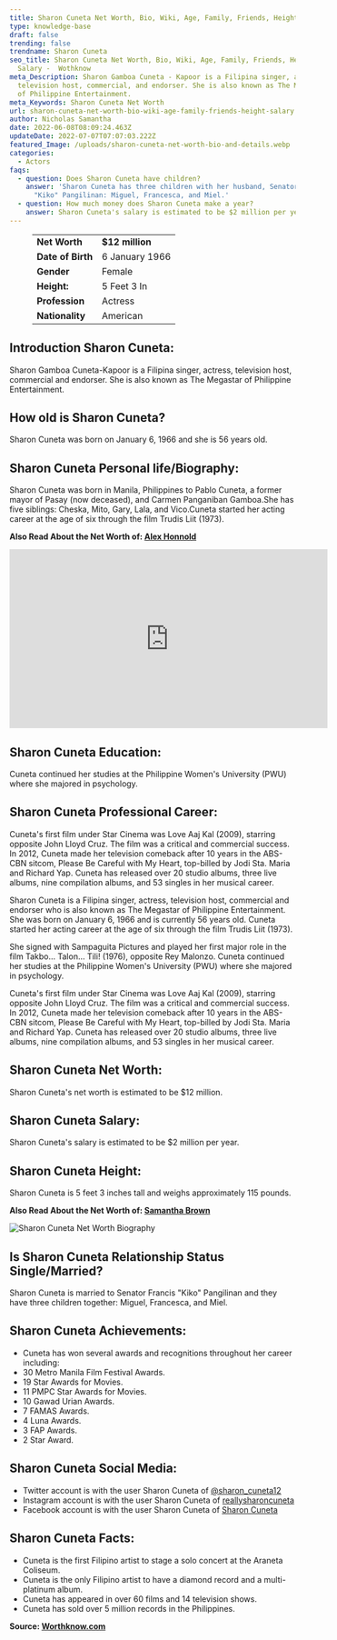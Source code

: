 ```yaml
---
title: Sharon Cuneta Net Worth, Bio, Wiki, Age, Family, Friends, Height & Salary
type: knowledge-base
draft: false
trending: false
trendname: Sharon Cuneta
seo_title: Sharon Cuneta Net Worth, Bio, Wiki, Age, Family, Friends, Height &
  Salary -  Wothknow
meta_Description: Sharon Gamboa Cuneta - Kapoor is a Filipina singer, actress,
  television host, commercial, and endorser. She is also known as The Megastar
  of Philippine Entertainment.
meta_Keywords: Sharon Cuneta Net Worth
url: sharon-cuneta-net-worth-bio-wiki-age-family-friends-height-salary
author: Nicholas Samantha
date: 2022-06-08T08:09:24.463Z
updateDate: 2022-07-07T07:07:03.222Z
featured_Image: /uploads/sharon-cuneta-net-worth-bio-and-details.webp
categories:
  - Actors
faqs:
  - question: Does Sharon Cuneta have children?
    answer: 'Sharon Cuneta has three children with her husband, Senator Francis
      "Kiko" Pangilinan: Miguel, Francesca, and Miel.'
  - question: How much money does Sharon Cuneta make a year?
    answer: Sharon Cuneta's salary is estimated to be $2 million per year.
---
```

<figure class="wp-block-table is-style-stripes">
  <table>
    <tbody>
      <tr>
        <td>
          <strong>Net Worth</strong>
        </td>
        <td>
          <strong>$12 million</strong>
        </td>
      </tr>
      <tr>
        <td>
          <strong>Date of Birth</strong>
        </td>
        <td>6 January 1966</td>
      </tr>
      <tr>
        <td>
          <strong>Gender</strong>
        </td>
        <td>Female</td>
      </tr>
      <tr>
        <td>
          <strong>Height:</strong>
        </td>
        <td>5 Feet 3 In</td>
      </tr>
      <tr>
        <td>
          <strong>Profession</strong>
        </td>
        <td>Actress</td>
      </tr>
      <tr>
        <td>
          <strong>Nationality</strong>
        </td>
        <td>American</td>
      </tr>
    </tbody>
  </table>
</figure>

## **Introduction Sharon Cuneta:**

Sharon Gamboa Cuneta-Kapoor is a Filipina singer, actress, television host, commercial and endorser. She is also known as The Megastar of Philippine Entertainment.

## **How old is Sharon Cuneta?**

Sharon Cuneta was born on January 6, 1966 and she is 56 years old.

## **Sharon Cuneta Personal life/Biography:**

Sharon Cuneta was born in Manila, Philippines to Pablo Cuneta, a former mayor of Pasay (now deceased), and Carmen Panganiban Gamboa.She has five siblings: Cheska, Mito, Gary, Lala, and Vico.Cuneta started her acting career at the age of six through the film Trudis Liit (1973).

**Also Read About the Net Worth of: <a href="https://worthknow.com/alex-honnold-net-worth-bio-wiki-age-family-friends-height-salary/" target="_blank" rel="noopener">Alex Honnold</a>**

<iframe width="560" height="315" src="https://www.youtube.com/embed/SeIh27YrW_c" title="YouTube video player" frameborder="0" allow="accelerometer; autoplay; clipboard-write; encrypted-media; gyroscope; picture-in-picture" allowfullscreen></iframe>

## **Sharon Cuneta Education:**

Cuneta continued her studies at the Philippine Women's University (PWU) where she majored in psychology.

## **Sharon Cuneta Professional Career:**

Cuneta's first film under Star Cinema was Love Aaj Kal (2009), starring opposite John Lloyd Cruz. The film was a critical and commercial success. In 2012, Cuneta made her television comeback after 10 years in the ABS-CBN sitcom, Please Be Careful with My Heart, top-billed by Jodi Sta. Maria and Richard Yap. Cuneta has released over 20 studio albums, three live albums, nine compilation albums, and 53 singles in her musical career.

Sharon Cuneta is a Filipina singer, actress, television host, commercial and endorser who is also known as The Megastar of Philippine Entertainment. She was born on January 6, 1966 and is currently 56 years old. Cuneta started her acting career at the age of six through the film Trudis Liit (1973).

She signed with Sampaguita Pictures and played her first major role in the film Takbo... Talon... Tili! (1976), opposite Rey Malonzo. Cuneta continued her studies at the Philippine Women's University (PWU) where she majored in psychology.

Cuneta's first film under Star Cinema was Love Aaj Kal (2009), starring opposite John Lloyd Cruz. The film was a critical and commercial success. In 2012, Cuneta made her television comeback after 10 years in the ABS-CBN sitcom, Please Be Careful with My Heart, top-billed by Jodi Sta. Maria and Richard Yap. Cuneta has released over 20 studio albums, three live albums, nine compilation albums, and 53 singles in her musical career. 

## Sharon Cuneta Net Worth:

Sharon Cuneta's net worth is estimated to be $12 million.

## **Sharon Cuneta Salary:**

Sharon Cuneta's salary is estimated to be $2 million per year.

## **Sharon Cuneta Height:**

Sharon Cuneta is 5 feet 3 inches tall and weighs approximately 115 pounds.

**Also Read About the Net Worth of: <a href="https://worthknow.com/samantha-brown-net-worth-bio-wiki-age-family-friends-height-salary/" target="_blank" rel="noopener">Samantha Brown</a>**

![Sharon Cuneta Net Worth Biography](/uploads/sharon-cuneta-net-worth.webp)

## **Is Sharon Cuneta Relationship Status Single/Married?**

Sharon Cuneta is married to Senator Francis "Kiko" Pangilinan and they have three children together: Miguel, Francesca, and Miel.

## **Sharon Cuneta Achievements:**

* Cuneta has won several awards and recognitions throughout her career including:
* 30 Metro Manila Film Festival Awards.
* 19 Star Awards for Movies.
* 11 PMPC Star Awards for Movies.
* 10 Gawad Urian Awards.
* 7 FAMAS Awards.
* 4 Luna Awards.
* 3 FAP Awards.
* 2 Star Award.

## **Sharon Cuneta Social Media:**

* Twitter account is with the user Sharon Cuneta of <a href="https://twitter.com/sharon_cuneta1" target="_blank" rel="nofollow" rel="noopener">@sharon_cuneta12</a>
* Instagram account is with the user Sharon Cuneta of <a href="https://www.instagram.com/reallysharoncuneta/" target="_blank" rel="nofollow" rel="noopener">reallysharoncuneta</a>
* Facebook account is with the user Sharon Cuneta of <a href="https://www.facebook.com/SharonCunetaOfficial" target="_blank" rel="nofollow" rel="noopener">Sharon Cuneta</a>

## **Sharon Cuneta Facts:**

* Cuneta is the first Filipino artist to stage a solo concert at the Araneta Coliseum.
* Cuneta is the only Filipino artist to have a diamond record and a multi-platinum album.
* Cuneta has appeared in over 60 films and 14 television shows.
* Cuneta has sold over 5 million records in the Philippines.

**Source: <a href="https://worthknow.com/" target="_blank" rel="noopener">Worthknow.com</a>**